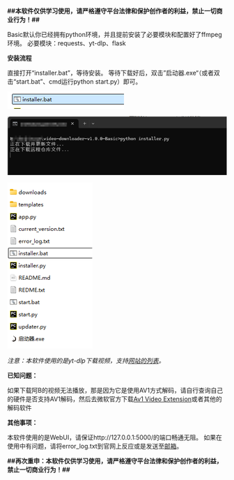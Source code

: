 **##本软件仅供学习使用，请严格遵守平台法律和保护创作者的利益，禁止一切商业行为！##**

Basic默认你已经拥有python环境，并且提前安装了必要模块和配置好了ffmpeg环境。
必要模块：requests、yt-dlp、flask

**安装流程**

直接打开“installer.bat”，等待安装。
等待下载好后，双击”启动器.exe“（或者双击“start.bat”、cmd运行python start.py）即可。

![image](https://github.com/Thompson0075/Video_Downloader/blob/picture/image-20241217212521340.png)

![image](https://github.com/Thompson0075/Video_Downloader/blob/picture/image-20241217212443377.png)

![image](https://github.com/Thompson0075/Video_Downloader/blob/picture/image-20241217212549999.png)





*注意：本软件使用的是yt-dlp下载视频，支持[网站的列表](https://github.com/yt-dlp/yt-dlp/blob/master/supportedsites.md)。*

**已知问题：**

如果下载阿B的视频无法播放，那是因为它是使用AV1方式解码，请自行查询自己的硬件是否支持AV1解码，然后去微软官方下载[Av1 Video Extension](https://apps.microsoft.com/detail/9mvzqvxjbq9v?hl=zh-cn&gl=US)或者其他的解码软件

**其他事项：**

本软件使用的是WebUI，请保证http://127.0.0.1:5000/的端口畅通无阻。
如果在使用中有问题，请将error_log.txt到官网上反应或是发送至[邮箱](mailto:huyiran0075@gmail.com)。

**##再次重申：本软件仅供学习使用，请严格遵守平台法律和保护创作者的利益，禁止一切商业行为！##**
